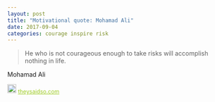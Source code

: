 ```yaml
---
layout: post
title: "Motivational quote: Mohamad Ali"
date: 2017-09-04
categories: courage inspire risk
---
```

> He who is not courageous enough to take risks will accomplish nothing in life.

Mohamad Ali

<span style="z-index:50;font-size:0.9em;"><img src="https://theysaidso.com/branding/theysaidso.png" height="20" width="20" alt="theysaidso.com"/><a href="https://theysaidso.com" title="Powered by quotes from theysaidso.com" style="color: #9fcc25; margin-left: 4px; vertical-align: middle;">theysaidso.com</a></span>
